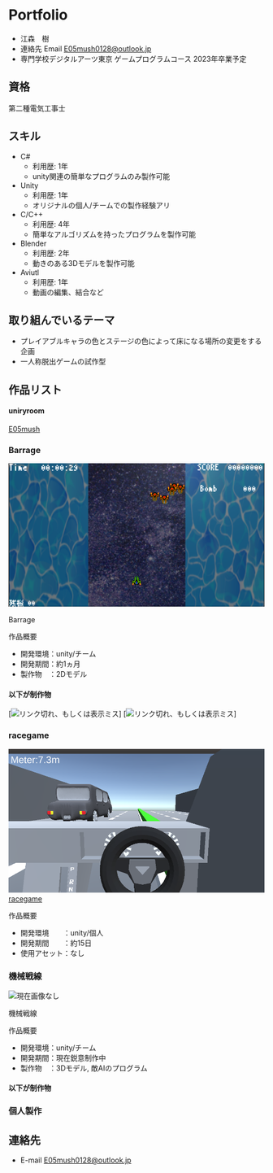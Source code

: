 # Portfolio

- 江森　樹
- 連絡先 Email [E05mush0128@outlook.jp](mailto:E05mush0128@outlook.jp)
- 専門学校デジタルアーツ東京 ゲームプログラムコース 2023年卒業予定

## 資格

第二種電気工事士

## スキル
- C#
  - 利用歴: 1年
  - unity関連の簡単なプログラムのみ製作可能
- Unity
  - 利用歴: 1年
  - オリジナルの個人/チームでの製作経験アリ
- C/C++
  - 利用歴: 4年
  - 簡単なアルゴリズムを持ったプログラムを製作可能
- Blender
  - 利用歴: 2年
  - 動きのある3Dモデルを製作可能
- Aviutl
  - 利用歴: 1年
  - 動画の編集、結合など

## 取り組んでいるテーマ
- プレイアブルキャラの色とステージの色によって床になる場所の変更をする企画
- 一人称脱出ゲームの試作型

## 作品リスト

#### uniryroom

[E05mush](https://unityroom.com/settings/games)

### Barrage

![リンク切れ、もしくは表示ミス](images/game-image.png)

Barrage

作品概要

- 開発環境：unity/チーム
- 開発期間：約1ヵ月
- 製作物　：2Dモデル

#### 以下が制作物

[![リンク切れ、もしくは表示ミス](images/.png)]
[![リンク切れ、もしくは表示ミス](images/.png)]

### racegame

[![リンク切れ、もしくは表示ミス](images/race_1.png)](https://unityroom.com/games/race_games)
[racegame](https://unityroom.com/games/race_games)

作品概要

- 開発環境　　：unity/個人
- 開発期間　　：約15日
- 使用アセット：なし

### 機械戦線

![現在画像なし](images/.png)

機械戦線

作品概要

- 開発環境：unity/チーム
- 開発期間：現在鋭意制作中
- 製作物　：3Dモデル, 敵AIのプログラム

#### 以下が制作物


### 個人製作



## 連絡先
- E-mail [E05mush0128@outlook.jp](mailto:E05mush0128@outlook.jp)
